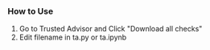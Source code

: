 ### How to Use
1. Go to Trusted Advisor and Click "Download all checks"
2. Edit filename in ta.py or ta.ipynb
  
